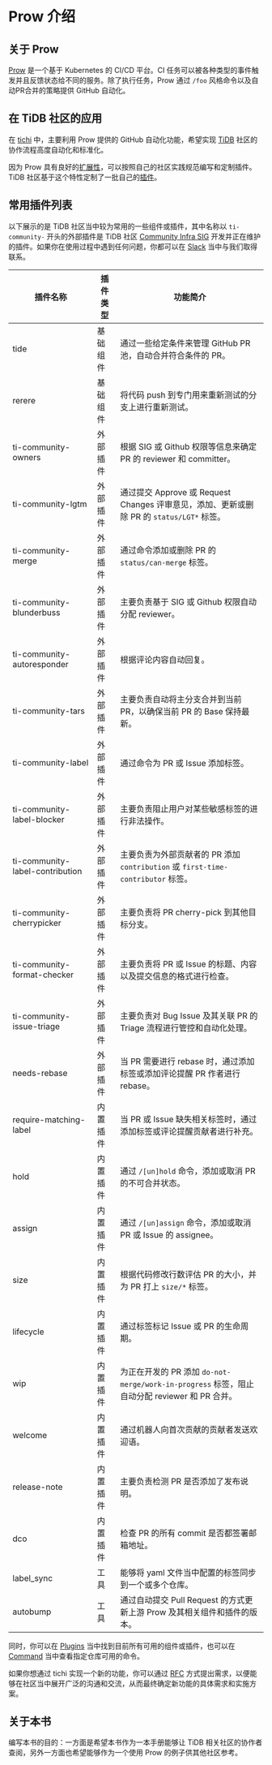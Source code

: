 # Prow 介绍

## 关于 Prow

[Prow](https://github.com/kubernetes/test-infra/tree/master/prow) 是一个基于 Kubernetes 的 CI/CD 平台。CI 任务可以被各种类型的事件触发并且反馈状态给不同的服务。除了执行任务，Prow 通过 `/foo` 风格命令以及自动PR合并的策略提供 GitHub 自动化。

## 在 TiDB 社区的应用

在 [tichi](https://github.com/ti-community-infra/tichi) 中，主要利用 Prow 提供的 GitHub 自动化功能，希望实现 [TiDB](https://github.com/pingcap/tidb) 社区的协作流程高度自动化和标准化。

因为 Prow 具有良好的[扩展性](https://github.com/kubernetes/test-infra/tree/master/prow/plugins)，可以按照自己的社区实践规范编写和定制插件。TiDB 社区基于这个特性定制了一批自己的[插件](https://github.com/ti-community-infra/tichi/tree/master/internal/pkg/externalplugins)。

## 常用插件列表

以下展示的是 TiDB 社区当中较为常用的一些组件或插件，其中名称以 `ti-community-` 开头的外部插件是 TiDB 社区 [Community Infra SIG](https://developer.tidb.io/SIG/community-infra) 开发并正在维护的插件。如果你在使用过程中遇到任何问题，你都可以在 [Slack](https://slack.tidb.io/invite?team=tidb-community&channel=sig-community-infra&ref=github) 当中与我们取得联系。

| 插件名称                            | 插件类型 | 功能简介                                                                     |
|---------------------------------|------|--------------------------------------------------------------------------|
| tide                            | 基础组件 | 通过一些给定条件来管理 GitHub PR 池，自动合并符合条件的 PR。                                    |
| rerere                          | 基础组件 | 将代码 push 到专门用来重新测试的分支上进行重新测试。                                            |
| ti-community-owners             | 外部插件 | 根据 SIG 或 Github 权限等信息来确定 PR 的 reviewer 和 committer。                      |
| ti-community-lgtm               | 外部插件 | 通过提交 Approve 或 Request Changes 评审意见，添加、更新或删除 PR 的 `status/LGT*` 标签。      |
| ti-community-merge              | 外部插件 | 通过命令添加或删除 PR 的 `status/can-merge` 标签。                                    |
| ti-community-blunderbuss        | 外部插件 | 主要负责基于 SIG 或 Github 权限自动分配 reviewer。                                     |
| ti-community-autoresponder      | 外部插件 | 根据评论内容自动回复。                                                              |
| ti-community-tars               | 外部插件 | 主要负责自动将主分支合并到当前 PR，以确保当前 PR 的 Base 保持最新。                                 |
| ti-community-label              | 外部插件 | 通过命令为 PR 或 Issue 添加标签。                                                   |
| ti-community-label-blocker      | 外部插件 | 主要负责阻止用户对某些敏感标签的进行非法操作。                                                  |
| ti-community-label-contribution | 外部插件 | 主要负责为外部贡献者的 PR 添加 `contribution` 或 `first-time-contributor` 标签。          |
| ti-community-cherrypicker       | 外部插件 | 主要负责将 PR cherry-pick 到其他目标分支。                                            |
| ti-community-format-checker     | 外部插件 | 主要负责将 PR 或 Issue 的标题、内容以及提交信息的格式进行检查。                                    |
| ti-community-issue-triage       | 外部插件 | 主要负责对 Bug Issue 及其关联 PR 的 Triage 流程进行管控和自动化处理。                           |
| needs-rebase                    | 外部插件 | 当 PR 需要进行 rebase 时，通过添加标签或添加评论提醒 PR 作者进行 rebase。                         |
| require-matching-label          | 内置插件 | 当 PR 或 Issue 缺失相关标签时，通过添加标签或评论提醒贡献者进行补充。                                 |
| hold                            | 内置插件 | 通过 `/[un]hold` 命令，添加或取消 PR 的不可合并状态。                                      |
| assign                          | 内置插件 | 通过 `/[un]assign` 命令，添加或取消 PR 或 Issue 的 assignee。                         |
| size                            | 内置插件 | 根据代码修改行数评估 PR 的大小，并为 PR 打上 `size/*` 标签。                                  |
| lifecycle                       | 内置插件 | 通过标签标记 Issue 或 PR 的生命周期。                                                 |
| wip                             | 内置插件 | 为正在开发的 PR 添加 `do-not-merge/work-in-progress` 标签，阻止自动分配 reviewer 和 PR 合并。 |
| welcome                         | 内置插件 | 通过机器人向首次贡献的贡献者发送欢迎语。                                                     |
| release-note                    | 内置插件 | 主要负责检测 PR 是否添加了发布说明。                                                     |
| dco                             | 内置插件 | 检查 PR 的所有 commit 是否都签署邮箱地址。                                              |
| label_sync                      | 工具   | 能够将 yaml 文件当中配置的标签同步到一个或多个仓库。                                            |
| autobump                        | 工具   | 通过自动提交 Pull Request 的方式更新上游 Prow 及其相关组件和插件的版本。                           |

同时，你可以在 [Plugins](https://prow.tidb.io/plugins) 当中找到目前所有可用的组件或插件，也可以在 [Command](https://prow.tidb.io/command-help) 当中查看指定仓库可用的命令。

如果你想通过 tichi 实现一个新的功能，你可以通过 [RFC](https://github.com/ti-community-infra/rfcs) 方式提出需求，以便能够在社区当中展开广泛的沟通和交流，从而最终确定新功能的具体需求和实施方案。 

## 关于本书

编写本书的目的：一方面是希望本书作为一本手册能够让 TiDB 相关社区的协作者查阅，另外一方面也希望能够作为一个使用 Prow 的例子供其他社区参考。
